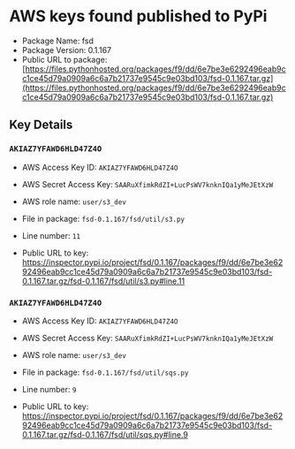 # AWS keys found published to PyPi

* Package Name: fsd
* Package Version: 0.1.167
* Public URL to package: [https://files.pythonhosted.org/packages/f9/dd/6e7be3e6292496eab9cc1ce45d79a0909a6c6a7b21737e9545c9e03bd103/fsd-0.1.167.tar.gz](https://files.pythonhosted.org/packages/f9/dd/6e7be3e6292496eab9cc1ce45d79a0909a6c6a7b21737e9545c9e03bd103/fsd-0.1.167.tar.gz)

## Key Details

### `AKIAZ7YFAWD6HLD47Z4O`

* AWS Access Key ID: `AKIAZ7YFAWD6HLD47Z4O`
* AWS Secret Access Key: `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` 
* AWS role name: `user/s3_dev`
* File in package: `fsd-0.1.167/fsd/util/s3.py`
* Line number: `11`

* Public URL to key: https://inspector.pypi.io/project/fsd/0.1.167/packages/f9/dd/6e7be3e6292496eab9cc1ce45d79a0909a6c6a7b21737e9545c9e03bd103/fsd-0.1.167.tar.gz/fsd-0.1.167/fsd/util/s3.py#line.11



### `AKIAZ7YFAWD6HLD47Z4O`

* AWS Access Key ID: `AKIAZ7YFAWD6HLD47Z4O`
* AWS Secret Access Key: `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` 
* AWS role name: `user/s3_dev`
* File in package: `fsd-0.1.167/fsd/util/sqs.py`
* Line number: `9`

* Public URL to key: https://inspector.pypi.io/project/fsd/0.1.167/packages/f9/dd/6e7be3e6292496eab9cc1ce45d79a0909a6c6a7b21737e9545c9e03bd103/fsd-0.1.167.tar.gz/fsd-0.1.167/fsd/util/sqs.py#line.9


